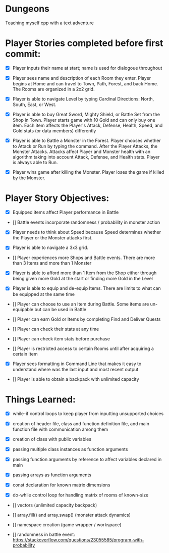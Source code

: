 # Dungeons
Teaching myself cpp with a text adventure

# Player Stories completed before first commit:
* [x] Player inputs their name at start; name is used for dialogoue throughout

* [x] Player sees name and description of each Room they enter. Player begins at Home and can travel to Town, Path, Forest, and back Home.
The Rooms are organized in a 2x2 grid.

* [x] Player is able to navigate Level by typing Cardinal Directions: North, South, East, or West.

* [x] Player is able to buy Great Sword, Mighty Shield, or Battle Set from the Shop in Town.
Player starts game with 10 Gold and can only buy one item. Each item affects the Player's Attack, Defense, Health, Speed, and Gold stats (or data members) differently

* [x] Player is able to Battle a Monster in the Forest. Player chooses whether to Attack or Run by typing the command. After the Player Attacks, the Monster Attacks.
Attacks affect Player and Monster health with an algorithm taking into account Attack, Defense, and Health stats. Player is always able to Run.

* [x] Player wins game after killing the Monster. Player loses the game if killed by the Monster.

# Player Story Objectives:
* [x] Equipped items affect Player performance in Battle
 
* [] Battle events incorporate randomness / probability in monster action

* [x] Player needs to think about Speed because Speed determines whether the Player or the Monster attacks first.

* [x] Player is able to navigate a 3x3 grid.

* [] Player experiences more Shops and Battle events. There are more than 3 Items and more than 1 Monster

* [x] Player is able to afford more than 1 Item from the Shop either through being given more Gold at the start or finding more Gold in the Level

* [x] Player is able to equip and de-equip Items. There are limits to what can be equipped at the same time

* [] Player can choose to use an Item during Battle. Some items are un-equipable but can be used in Battle

* [] Player can earn Gold or Items by completing Find and Deliver Quests

* [] Player can check their stats at any time

* [] Player can check item stats before purchase

* [] Player is restricted access to certain Rooms until after acquiring a certain Item

* [x] Player sees formatting in Command Line that makes it easy to understand where was the last input and most recent output

* [] Player is able to obtain a backpack with unlimited capacity

# Things Learned:
* [x] while-if control loops to keep player from inputting unsupported choices

* [x] creation of header file, class and function definition file, and main function file with communication among them

* [x] creation of class with public variables

* [x] passing multiple class instances as function arguments

* [x] passing function arguments by reference to affect variables declared in main

* [x] passing arrays as function arguments

* [x] const declaration for known matrix dimensions

* [x] do-while control loop for handling matrix of rooms of known-size

* [] vectors (unlimited capacity backpack)

* [] array.fill() and array.swap() (monster attack dynamics)

* [] namespace creation (game wrapper / workspace)

* [] randomness in battle event: https://stackoverflow.com/questions/23055585/program-with-probability
